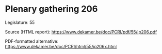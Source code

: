 # Plenary gathering 206

Legislature: 55

Source (HTML report): https://www.dekamer.be/doc/PCRI/pdf/55/ip206.pdf

PDF-formatted alternative: https://www.dekamer.be/doc/PCRI/html/55/ip206x.html

